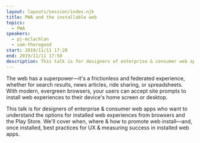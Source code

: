 ```yaml
---
layout: layouts/session/index.njk
title: PWA and the installable web
topics:
  - PWA
speakers:
  - pj-mclachlan
  - sam-thorogood
start: 2019/11/11 17:20
end: 2019/11/11 17:50
description: This talk is for designers of enterprise & consumer web apps who want to understand the options for installed web experiences from browsers and the Play Store…
---
```


The web has a superpower—it's a frictionless and federated experience, whether for search results, news articles, ride sharing, or spreadsheets. With modern, evergreen browsers, your users can accept site prompts to install web experiences to their device's home screen or desktop.

This talk is for designers of enterprise & consumer web apps who want to understand the options for installed web experiences from browsers and the Play Store. We'll cover when, where & how to promote web install—and, once installed, best practices for UX & measuring success in installed web apps.
